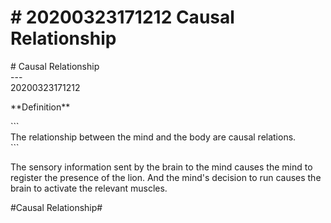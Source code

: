 # \# 20200323171212 Causal Relationship

\# Causal Relationship\
\-\--\
20200323171212

\*\*Definition\*\*

\`\`\`\
The relationship between the mind and the body are causal relations.\
\`\`\`

The sensory information sent by the brain to the mind causes the mind to register the presence of the lion. And the mind\'s decision to run causes the brain to activate the relevant muscles.

\#Causal Relationship\#
